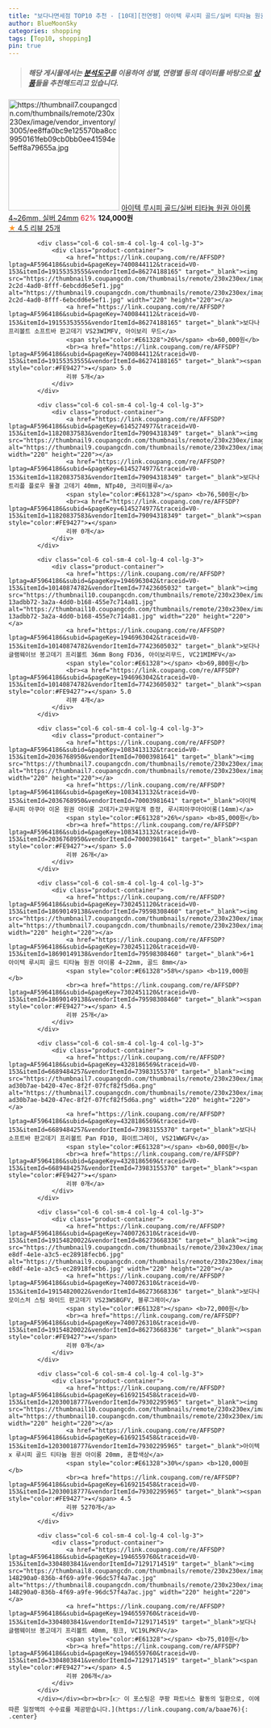 ```yaml
---
title: "보다나면세점 TOP10 추천 - [10대][전연령] 아이텍 루시피 골드/실버 티타늄 원권 아이롱 4~26mm, 실버 24mm"
author: BlueMoonSky
categories: shopping
tags: [Top10, shopping]
pin: true
---
```


> ##### 해당 게시물에서는 [**분석도구**](https://itemscout.io/)를 이용하여 **성별**, **연령별** 등의 데이터를 바탕으로 [**상품**](https://link.coupang.com/a/baae76)들을 추천해드리고 있습니다.
<div class="container"><div class="row">
            <div class="col-6 col-sm-4 col-lg-4 col-lg-3">
                <div class="product-container">
                    <a href="https://link.coupang.com/re/AFFSDP?lptag=AF5964186&subid=&pageKey=6169129869&traceid=V0-153&itemId=12029396472&vendorItemId=79301701964" target="_blank"><img src="https://thumbnail7.coupangcdn.com/thumbnails/remote/230x230ex/image/vendor_inventory/3005/ee8ffa0bc9e125570ba8cc9950161feb09cb0bb0ee41594e5eff8a79655a.jpg" alt="https://thumbnail7.coupangcdn.com/thumbnails/remote/230x230ex/image/vendor_inventory/3005/ee8ffa0bc9e125570ba8cc9950161feb09cb0bb0ee41594e5eff8a79655a.jpg" width="220" height="220"></a>
                    <a href="https://link.coupang.com/re/AFFSDP?lptag=AF5964186&subid=&pageKey=6169129869&traceid=V0-153&itemId=12029396472&vendorItemId=79301701964" target="_blank">아이텍 루시피 골드/실버 티타늄 원권 아이롱 4~26mm, 실버 24mm</a>
                    <span style="color:#E61328">62%</span> <b>124,000원</b>
                    <br><a href="https://link.coupang.com/re/AFFSDP?lptag=AF5964186&subid=&pageKey=6169129869&traceid=V0-153&itemId=12029396472&vendorItemId=79301701964" target="_blank"><span style="color:#FE9427">★</span> 4.5
                    리뷰 25개</a>
                </div>
            </div>
            
            <div class="col-6 col-sm-4 col-lg-4 col-lg-3">
                <div class="product-container">
                    <a href="https://link.coupang.com/re/AFFSDP?lptag=AF5964186&subid=&pageKey=7400844112&traceid=V0-153&itemId=19155353555&vendorItemId=86274188165" target="_blank"><img src="https://thumbnail9.coupangcdn.com/thumbnails/remote/230x230ex/image/retail/images/2023/06/14/15/7/77ef5c2f-2c2d-4ad0-8fff-6ebcdd6e5ef1.jpg" alt="https://thumbnail9.coupangcdn.com/thumbnails/remote/230x230ex/image/retail/images/2023/06/14/15/7/77ef5c2f-2c2d-4ad0-8fff-6ebcdd6e5ef1.jpg" width="220" height="220"></a>
                    <a href="https://link.coupang.com/re/AFFSDP?lptag=AF5964186&subid=&pageKey=7400844112&traceid=V0-153&itemId=19155353555&vendorItemId=86274188165" target="_blank">보다나 프리볼트 소프트바 판고데기 VS23WIMFV, 아이보리 무드</a>
                    <span style="color:#E61328">26%</span> <b>60,000원</b>
                    <br><a href="https://link.coupang.com/re/AFFSDP?lptag=AF5964186&subid=&pageKey=7400844112&traceid=V0-153&itemId=19155353555&vendorItemId=86274188165" target="_blank"><span style="color:#FE9427">★</span> 5.0
                    리뷰 5개</a>
                </div>
            </div>
            
            <div class="col-6 col-sm-4 col-lg-4 col-lg-3">
                <div class="product-container">
                    <a href="https://link.coupang.com/re/AFFSDP?lptag=AF5964186&subid=&pageKey=6145274977&traceid=V0-153&itemId=11820837583&vendorItemId=79094318349" target="_blank"><img src="https://thumbnail9.coupangcdn.com/thumbnails/remote/230x230ex/image/rs_quotation_api/dvyzhezx/56e412a71ccf4c89970a4c421cda91b4.jpg" alt="https://thumbnail9.coupangcdn.com/thumbnails/remote/230x230ex/image/rs_quotation_api/dvyzhezx/56e412a71ccf4c89970a4c421cda91b4.jpg" width="220" height="220"></a>
                    <a href="https://link.coupang.com/re/AFFSDP?lptag=AF5964186&subid=&pageKey=6145274977&traceid=V0-153&itemId=11820837583&vendorItemId=79094318349" target="_blank">보다나 트리플 플로우 물결 고데기 40mm, NTp40, 크리미블루</a>
                    <span style="color:#E61328"></span> <b>76,500원</b>
                    <br><a href="https://link.coupang.com/re/AFFSDP?lptag=AF5964186&subid=&pageKey=6145274977&traceid=V0-153&itemId=11820837583&vendorItemId=79094318349" target="_blank"><span style="color:#FE9427">★</span> 
                    리뷰 0개</a>
                </div>
            </div>
            
            <div class="col-6 col-sm-4 col-lg-4 col-lg-3">
                <div class="product-container">
                    <a href="https://link.coupang.com/re/AFFSDP?lptag=AF5964186&subid=&pageKey=1946963042&traceid=V0-153&itemId=10140874782&vendorItemId=77423605032" target="_blank"><img src="https://thumbnail10.coupangcdn.com/thumbnails/remote/230x230ex/image/retail/images/3755269162136725-13adbb72-3a2a-4dd0-b168-455e7c714a81.jpg" alt="https://thumbnail10.coupangcdn.com/thumbnails/remote/230x230ex/image/retail/images/3755269162136725-13adbb72-3a2a-4dd0-b168-455e7c714a81.jpg" width="220" height="220"></a>
                    <a href="https://link.coupang.com/re/AFFSDP?lptag=AF5964186&subid=&pageKey=1946963042&traceid=V0-153&itemId=10140874782&vendorItemId=77423605032" target="_blank">보다나 글램웨이브 봉고데기 프리볼트 36mm Bong FD36, 아이보리무드, VC21MIMFV</a>
                    <span style="color:#E61328"></span> <b>69,800원</b>
                    <br><a href="https://link.coupang.com/re/AFFSDP?lptag=AF5964186&subid=&pageKey=1946963042&traceid=V0-153&itemId=10140874782&vendorItemId=77423605032" target="_blank"><span style="color:#FE9427">★</span> 5.0
                    리뷰 4개</a>
                </div>
            </div>
            
            <div class="col-6 col-sm-4 col-lg-4 col-lg-3">
                <div class="product-container">
                    <a href="https://link.coupang.com/re/AFFSDP?lptag=AF5964186&subid=&pageKey=1083413132&traceid=V0-153&itemId=2036768950&vendorItemId=70003981641" target="_blank"><img src="https://thumbnail7.coupangcdn.com/thumbnails/remote/230x230ex/image/vendor_inventory/6256/4daf4b6052a78a1fa2ec37dce327d214cd149c8da802e8afb724427b5c1b.jpg" alt="https://thumbnail7.coupangcdn.com/thumbnails/remote/230x230ex/image/vendor_inventory/6256/4daf4b6052a78a1fa2ec37dce327d214cd149c8da802e8afb724427b5c1b.jpg" width="220" height="220"></a>
                    <a href="https://link.coupang.com/re/AFFSDP?lptag=AF5964186&subid=&pageKey=1083413132&traceid=V0-153&itemId=2036768950&vendorItemId=70003981641" target="_blank">아이텍 루시피 아쿠아 이온 원권 아이롱 고데기+고무귀덮개 증정, 루시피아쿠아아이롱(14mm)</a>
                    <span style="color:#E61328">26%</span> <b>85,000원</b>
                    <br><a href="https://link.coupang.com/re/AFFSDP?lptag=AF5964186&subid=&pageKey=1083413132&traceid=V0-153&itemId=2036768950&vendorItemId=70003981641" target="_blank"><span style="color:#FE9427">★</span> 5.0
                    리뷰 26개</a>
                </div>
            </div>
            
            <div class="col-6 col-sm-4 col-lg-4 col-lg-3">
                <div class="product-container">
                    <a href="https://link.coupang.com/re/AFFSDP?lptag=AF5964186&subid=&pageKey=7302451120&traceid=V0-153&itemId=18690149138&vendorItemId=79598308460" target="_blank"><img src="https://thumbnail7.coupangcdn.com/thumbnails/remote/230x230ex/image/vendor_inventory/8b16/de37dbd8fb627318d71ea337a6cd3709354f91f1085f2f9729125bced63f.jpg" alt="https://thumbnail7.coupangcdn.com/thumbnails/remote/230x230ex/image/vendor_inventory/8b16/de37dbd8fb627318d71ea337a6cd3709354f91f1085f2f9729125bced63f.jpg" width="220" height="220"></a>
                    <a href="https://link.coupang.com/re/AFFSDP?lptag=AF5964186&subid=&pageKey=7302451120&traceid=V0-153&itemId=18690149138&vendorItemId=79598308460" target="_blank">6+1 아이텍 루시피 골드 티타늄 원권 아이롱 4~22mm, 골드 8mm</a>
                    <span style="color:#E61328">58%</span> <b>119,000원</b>
                    <br><a href="https://link.coupang.com/re/AFFSDP?lptag=AF5964186&subid=&pageKey=7302451120&traceid=V0-153&itemId=18690149138&vendorItemId=79598308460" target="_blank"><span style="color:#FE9427">★</span> 4.5
                    리뷰 25개</a>
                </div>
            </div>
            
            <div class="col-6 col-sm-4 col-lg-4 col-lg-3">
                <div class="product-container">
                    <a href="https://link.coupang.com/re/AFFSDP?lptag=AF5964186&subid=&pageKey=4328186569&traceid=V0-153&itemId=6689484257&vendorItemId=73983155370" target="_blank"><img src="https://thumbnail7.coupangcdn.com/thumbnails/remote/230x230ex/image/retail/images/2888322846407133-ad30b7ae-b420-47ec-8f2f-07fcf82f5d6a.png" alt="https://thumbnail7.coupangcdn.com/thumbnails/remote/230x230ex/image/retail/images/2888322846407133-ad30b7ae-b420-47ec-8f2f-07fcf82f5d6a.png" width="220" height="220"></a>
                    <a href="https://link.coupang.com/re/AFFSDP?lptag=AF5964186&subid=&pageKey=4328186569&traceid=V0-153&itemId=6689484257&vendorItemId=73983155370" target="_blank">보다나 소프트바 판고데기 프리볼트 Pan FD10, 화이트그레이, VS21WWGFV</a>
                    <span style="color:#E61328"></span> <b>60,000원</b>
                    <br><a href="https://link.coupang.com/re/AFFSDP?lptag=AF5964186&subid=&pageKey=4328186569&traceid=V0-153&itemId=6689484257&vendorItemId=73983155370" target="_blank"><span style="color:#FE9427">★</span> 
                    리뷰 0개</a>
                </div>
            </div>
            
            <div class="col-6 col-sm-4 col-lg-4 col-lg-3">
                <div class="product-container">
                    <a href="https://link.coupang.com/re/AFFSDP?lptag=AF5964186&subid=&pageKey=7400726310&traceid=V0-153&itemId=19154820022&vendorItemId=86273668336" target="_blank"><img src="https://thumbnail9.coupangcdn.com/thumbnails/remote/230x230ex/image/retail/images/2023/06/14/14/6/e0b298a9-e8df-4e1e-a3c5-ec28918fecb6.jpg" alt="https://thumbnail9.coupangcdn.com/thumbnails/remote/230x230ex/image/retail/images/2023/06/14/14/6/e0b298a9-e8df-4e1e-a3c5-ec28918fecb6.jpg" width="220" height="220"></a>
                    <a href="https://link.coupang.com/re/AFFSDP?lptag=AF5964186&subid=&pageKey=7400726310&traceid=V0-153&itemId=19154820022&vendorItemId=86273668336" target="_blank">보다나 모이스처 스팀 와이드 판고데기 VS23WSBGFV, 블루그레이</a>
                    <span style="color:#E61328"></span> <b>72,000원</b>
                    <br><a href="https://link.coupang.com/re/AFFSDP?lptag=AF5964186&subid=&pageKey=7400726310&traceid=V0-153&itemId=19154820022&vendorItemId=86273668336" target="_blank"><span style="color:#FE9427">★</span> 
                    리뷰 0개</a>
                </div>
            </div>
            
            <div class="col-6 col-sm-4 col-lg-4 col-lg-3">
                <div class="product-container">
                    <a href="https://link.coupang.com/re/AFFSDP?lptag=AF5964186&subid=&pageKey=6169215458&traceid=V0-153&itemId=12030018777&vendorItemId=79302295965" target="_blank"><img src="https://thumbnail10.coupangcdn.com/thumbnails/remote/230x230ex/image/vendor_inventory/7869/926cff99a47087050e01943815f3bb95742786b965247ba3246ed67c4b71.jpg" alt="https://thumbnail10.coupangcdn.com/thumbnails/remote/230x230ex/image/vendor_inventory/7869/926cff99a47087050e01943815f3bb95742786b965247ba3246ed67c4b71.jpg" width="220" height="220"></a>
                    <a href="https://link.coupang.com/re/AFFSDP?lptag=AF5964186&subid=&pageKey=6169215458&traceid=V0-153&itemId=12030018777&vendorItemId=79302295965" target="_blank">아이텍 x 루시피 골드 티타늄 원권 아이롱 20mm, 혼합색상</a>
                    <span style="color:#E61328">30%</span> <b>120,000원</b>
                    <br><a href="https://link.coupang.com/re/AFFSDP?lptag=AF5964186&subid=&pageKey=6169215458&traceid=V0-153&itemId=12030018777&vendorItemId=79302295965" target="_blank"><span style="color:#FE9427">★</span> 4.5
                    리뷰 5270개</a>
                </div>
            </div>
            
            <div class="col-6 col-sm-4 col-lg-4 col-lg-3">
                <div class="product-container">
                    <a href="https://link.coupang.com/re/AFFSDP?lptag=AF5964186&subid=&pageKey=1946559760&traceid=V0-153&itemId=3304803841&vendorItemId=71291714519" target="_blank"><img src="https://thumbnail8.coupangcdn.com/thumbnails/remote/230x230ex/image/retail/images/2424092821760740-148290a0-836b-4f69-a9fe-96dc57f4a7ac.jpg" alt="https://thumbnail8.coupangcdn.com/thumbnails/remote/230x230ex/image/retail/images/2424092821760740-148290a0-836b-4f69-a9fe-96dc57f4a7ac.jpg" width="220" height="220"></a>
                    <a href="https://link.coupang.com/re/AFFSDP?lptag=AF5964186&subid=&pageKey=1946559760&traceid=V0-153&itemId=3304803841&vendorItemId=71291714519" target="_blank">보다나 글램웨이브 봉고데기 프리볼트 40mm, 핑크, VC19LPKFV</a>
                    <span style="color:#E61328"></span> <b>75,010원</b>
                    <br><a href="https://link.coupang.com/re/AFFSDP?lptag=AF5964186&subid=&pageKey=1946559760&traceid=V0-153&itemId=3304803841&vendorItemId=71291714519" target="_blank"><span style="color:#FE9427">★</span> 4.5
                    리뷰 206개</a>
                </div>
            </div>
            </div></div><br><br>[👉 이 포스팅은 쿠팡 파트너스 활동의 일환으로, 이에 따른 일정액의 수수료를 제공받습니다.](https://link.coupang.com/a/baae76){: .center}